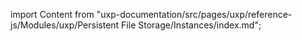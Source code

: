 
import Content from "uxp-documentation/src/pages/uxp/reference-js/Modules/uxp/Persistent File Storage/Instances/index.md";

<Content query="product=xd"/>
